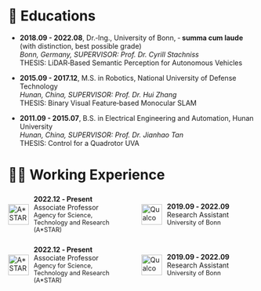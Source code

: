 <span id="educations"></span>

# 📖 Educations
- **2018.09 - 2022.08**, Dr.‑Ing., University of Bonn,  ‑ <strong>summa cum laude</strong> (with distinction, best possible grade)<br>
  _Bonn, Germany, SUPERVISOR: Prof. Dr. Cyrill Stachniss_<br>
  THESIS: LiDAR‑Based Semantic Perception for Autonomous Vehicles

- **2015.09 - 2017.12**, M.S. in Robotics, National University of Defense Technology<br>
  _Hunan, China, SUPERVISOR: Prof. Dr. Hui Zhang_<br>
  THESIS: Binary Visual Feature‑based Monocular SLAM

- **2011.09 - 2015.07**, B.S. in Electrical Engineering and Automation, Hunan University<br>
  _Hunan, China, SUPERVISOR: Prof. Dr. Jianhao Tan_<br>
  THESIS: Control for a Quadrotor UVA

<span id="experience"></span>
# 👨‍🔧 Working Experience


<div style="display: flex; justify-content: space-between; gap: 40px; margin: 24px 0;">

  <div style="display: flex; align-items: center; flex: 1;">
    <img src="https://sj-li.github.io/images/logos/astar.jpeg" alt="A*STAR" style="height: 3em; margin-right: 10px;">
    <div>
      <strong>2022.12 ‑ Present</strong> Associate Professor<br>
      <span style="font-size: 90%;">Agency for Science, Technology and Research (A*STAR)</span>
    </div>
  </div>

  <!-- 右侧经历 -->
  <div style="display: flex; align-items: center; flex: 1;">
    <img src="https://sj-li.github.io/images/logos/qualcomm.jpeg" alt="Qualcomm" style="height: 3em; margin-right: 10px;">
    <div>
      <strong>2019.09 ‑ 2022.09</strong> Research Assistant<br>
      <span style="font-size: 90%;">University of Bonn</span>
    </div>
  </div>

</div>


<div style="display: flex; justify-content: space-between; gap: 40px; margin: 24px 0;">

  <div style="display: flex; align-items: center; flex: 1;">
    <img src="https://sj-li.github.io/images/logos/astar.jpeg" alt="A*STAR" style="height: 3em; margin-right: 10px;">
    <div>
      <strong>2022.12 ‑ Present</strong> Associate Professor<br>
      <span style="font-size: 90%;">Agency for Science, Technology and Research (A*STAR)</span>
    </div>
  </div>

  <!-- 右侧经历 -->
  <div style="display: flex; align-items: center; flex: 1;">
    <img src="https://sj-li.github.io/images/logos/qualcomm.jpeg" alt="Qualcomm" style="height: 3em; margin-right: 10px;">
    <div>
      <strong>2019.09 ‑ 2022.09</strong> Research Assistant<br>
      <span style="font-size: 90%;">University of Bonn</span>
    </div>
  </div>

</div>

<!-- <script type="text/javascript" id="clustrmaps" src="//clustrmaps.com/map_v2.js?d=Bmh5caoqsoBzhkM4US0IEvmg-GE-3BRI0uWzGKOg1ow&cl=ffffff&w=a"></script> -->

<div style="text-align: center; transform: scale(0.6); transform-origin: center;">
  <script type="text/javascript" id="clustrmaps" src="//clustrmaps.com/map_v2.js?d=Bmh5caoqsoBzhkM4US0IEvmg-GE-3BRI0uWzGKOg1ow&cl=ffffff&w=a"></script>
</div>
  
<!-- ## RESEARCH COMMITTEE MEMBERSHIP
- <p style="margin: 0; line-height: 1.2;">
  <strong>2022.09 ‑ Present</strong> Associate Editor <br>
  <span style="font-size: 90%;">IEEE Robotics and Automation Letters (RA‑L) </span>
  </p>
- <p style="margin: 0; line-height: 1.2;">
  <strong>2023, 2024, 2025</strong> Associate Editor <br>
  <span style="font-size: 90%;">IEEE Intl. Conf. on Robotics & Automation (ICRA) </span>
  </p>
- <p style="margin: 0; line-height: 1.2;">
  <strong>2023, 2024</strong> Associate Editor <br>
  <span style="font-size: 90%;">IEEE/RSJ Intl. Conf. on Intelligent Robots & Systems (IROS) </span>
  </p>
- <p style="margin: 0; line-height: 1.2;">
  <strong>2019.07 ‑ 2023.07</strong> Technical Committee <br>
  <span style="font-size: 90%;">RoboCup Rescue Robot League </span>
  </p> -->


<!-- <div style="float: left;">
  <script type="text/javascript" id="clustrmaps" src="//cdn.clustrmaps.com/map_v2.js?cl=080808&w=400&t=tt&d=Rb-iP8f5--b43X14KVkJwMa0-GzAr8QqOIuZinWaTII&co=ffffff&cmo=3acc3a&cmn=ff5353&ct=808080"></script>
</div> -->

